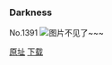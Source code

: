 ### Darkness
No.1391
![图片不见了~~~](https://imgs.xkcd.com/comics/darkness.png)

[原址](https://xkcd.com//1391) [下载](https://imgs.xkcd.com/comics/darkness.png)

